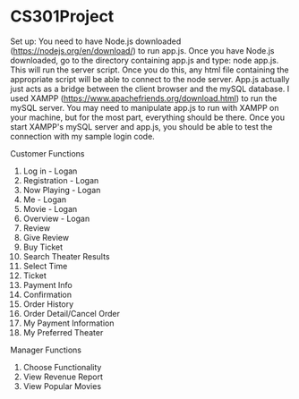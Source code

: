 # CS301Project

Set up:
  You need to have Node.js downloaded (https://nodejs.org/en/download/) to run app.js. Once you have Node.js downloaded, go to the directory containing app.js and type: node app.js. This will run the server script. Once you do this, any html file containing the appropriate script will be able to connect to the node server. App.js actually just acts as a bridge between the client browser and the mySQL database. I used XAMPP (https://www.apachefriends.org/download.html) to run the mySQL server. You may need to manipulate app.js to run with XAMPP on your machine, but for the most part, everything should be there. Once you start XAMPP's mySQL server and app.js, you should be able to test the connection with my sample login code.

Customer Functions
1. Log in - Logan
2. Registration - Logan
3. Now Playing - Logan
4. Me - Logan
5. Movie - Logan
6. Overview - Logan
7. Review
8. Give Review
9. Buy Ticket
10. Search Theater Results
11. Select Time
12. Ticket
13. Payment Info
14. Confirmation
15. Order History
16. Order Detail/Cancel Order
17. My Payment Information
18. My Preferred Theater

Manager Functions
1. Choose Functionality
2. View Revenue Report
3. View Popular Movies
